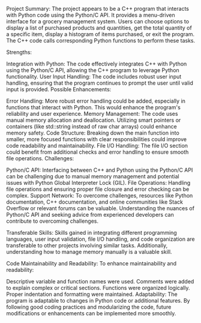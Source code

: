 Project Summary:
The project appears to be a C++ program that interacts with Python code using the Python/C API. It provides a menu-driven interface for a grocery management system. Users can choose options to display a list of purchased products and quantities, get the total quantity of a specific item, display a histogram of items purchased, or exit the program. The C++ code calls corresponding Python functions to perform these tasks.

Strengths:

Integration with Python: The code effectively integrates C++ with Python using the Python/C API, allowing the C++ program to leverage Python functionality.
User Input Handling: The code includes robust user input handling, ensuring that the program continues to prompt the user until valid input is provided.
Possible Enhancements:

Error Handling: More robust error handling could be added, especially in functions that interact with Python. This would enhance the program's reliability and user experience.
Memory Management: The code uses manual memory allocation and deallocation. Utilizing smart pointers or containers (like std::string instead of raw char arrays) could enhance memory safety.
Code Structure: Breaking down the main function into smaller, more focused functions with clear responsibilities could improve code readability and maintainability.
File I/O Handling: The file I/O section could benefit from additional checks and error handling to ensure smooth file operations.
Challenges:

Python/C API: Interfacing between C++ and Python using the Python/C API can be challenging due to manual memory management and potential issues with Python Global Interpreter Lock (GIL).
File Operations: Handling file operations and ensuring proper file closure and error checking can be complex.
Support Network:
To overcome challenges, resources like Python documentation, C++ documentation, and online communities like Stack Overflow or relevant forums can be valuable. Understanding the nuances of Python/C API and seeking advice from experienced developers can contribute to overcoming challenges.

Transferable Skills:
Skills gained in integrating different programming languages, user input validation, file I/O handling, and code organization are transferable to other projects involving similar tasks. Additionally, understanding how to manage memory manually is a valuable skill.

Code Maintainability and Readability:
To enhance maintainability and readability:

Descriptive variable and function names were used.
Comments were added to explain complex or critical sections.
Functions were organized logically.
Proper indentation and formatting were maintained.
Adaptability:
The program is adaptable to changes in Python code or additional features. By following good coding practices and modularizing the code, future modifications or enhancements can be implemented more smoothly.
